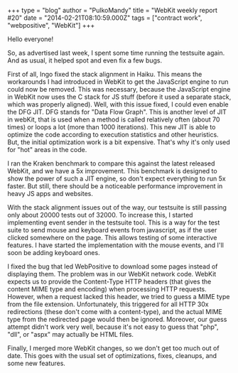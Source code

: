 +++
type = "blog"
author = "PulkoMandy"
title = "WebKit weekly report #20"
date = "2014-02-21T08:10:59.000Z"
tags = ["contract work", "webpositive", "WebKit"]
+++

Hello everyone!

So, as advertised last week, I spent some time running the testsuite again. And as usual, it helped spot and even fix a few bugs.

<!--more-->

First of all, Ingo fixed the stack alignment in Haiku. This means the workarounds I had introduced in WebKit to get the JavaScript engine to run could now be removed. This was necessary, because the JavaScript engine in WebKit now uses the C stack for JS stuff (before it used a separate stack, which was properly aligned). Well, with this issue fixed, I could even enable the DFG JIT. DFG stands for "Data Flow Graph". This is another level of JIT in webKit, that is used when a method is called relatively often (about 70 times) or loops a lot (more than 1000 iterations). This new JIT is able to optimize the code according to execution statistics and other heuristics. But, the initial optimization work is a bit expensive. That's why it's only used for "hot" areas in the code.

I ran the Kraken benchmark to compare this against the latest released WebKit, and we have a 5x improvement. This benchmark is designed to show the power of such a JIT engine, so don't expect everything to run 5x faster. But still, there should be a noticeable performance improvement in heavy JS apps and websites.

With the stack alignment issues out of the way, our testsuite is still passing only about 20000 tests out of 32000. To increase this, I started implementing event sender in the testsuite tool. This is a way for the test suite to send mouse and keyboard events from javascript, as if the user clicked somewhere on the page. This allows testing of some interactive features. I have started the implementation with the mouse events, and I'll soon be adding keyboard ones.

I fixed the bug that led WebPositive to download some pages instead of displaying them. The problem was in our WebKit network code. WebKit expects us to provide the Content-Type HTTP headers (that gives the content MIME type and encoding) when processing HTTP requests. However, when a request lacked this header, we tried to guess a MIME type from the file extension. Unfortunately, this triggered for all HTTP 30x redirections (these don't come with a content-type), and the actual MIME type from the redirected page would then be ignored. Moreover, our guess attempt didn't work very well, because it's not easy to guess that "php", "dll", or "aspx" may actually be HTML files.

Finally, I merged more WebKit changes, so we don't get too much out of date. This goes with the usual set of optimizations, fixes, cleanups, and some new features.